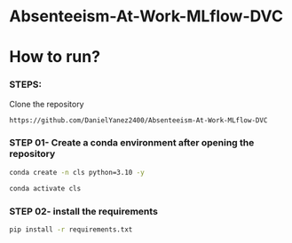 # Absenteeism-At-Work-MLflow-DVC

# How to run?
### STEPS:

Clone the repository

```bash
https://github.com/DanielYanez2400/Absenteeism-At-Work-MLflow-DVC
```
### STEP 01- Create a conda environment after opening the repository

```bash
conda create -n cls python=3.10 -y
```

```bash
conda activate cls
```


### STEP 02- install the requirements
```bash
pip install -r requirements.txt
```
